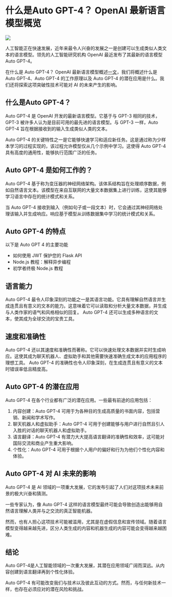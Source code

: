 # 什么是Auto GPT-4？ OpenAI 最新语言模型概览

![](https://s2.loli.net/2023/04/27/e9rVWkn6pcu2UDa.png)



人工智能正在快速发展，近年来最令人兴奋的发展之一是创建可以生成类似人类文本的语言模型。领先的人工智能研究机构 OpenAI 最近发布了其最新的语言模型 Auto GPT-4。

在什么是 Auto GPT-4？ OpenAI 最新语言模型概述[一文](https://technicbate.blogspot.com/2023/04/auto-gpt-4.html "Source")，我们将概述什么是 Auto GPT-4、Auto GPT-4 的工作原理以及 Auto GPT-4 的潜在应用是什么。我们还将探索这项突破性技术可能对 AI 的未来产生的影响。



## 什么是Auto GPT-4？

Auto GPT-4 是 OpenAI 开发的最新语言模型。它基于与 GPT-3 相同的技术，GPT-3 被许多人认为是目前可用的最先进的语言模型。与 GPT-3 一样，Auto GPT-4 旨在根据接收到的输入生成类似人类的文本。

Auto GPT-4 的关键特性之一是它能够快速学习和适应新任务。这是通过称为少样本学习的过程实现的，该过程允许模型仅从几个示例中学习。这使得 Auto GPT-4 具有高度的通用性，能够执行范围广泛的任务。



## Auto GPT-4 是如何工作的？

Auto GPT-4 基于称为变压器的神经网络架构。该体系结构旨在处理顺序数据，例如自然语言文本。该模型在来自互联网的大量文本数据集上进行训练，这使其能够学习语言中存在的统计模式和关系。

当 Auto GPT-4 接收到输入（例如句子或一段文本）时，它会通过其神经网络处理该输入并生成响应。响应基于模型从训练数据集中学习的统计模式和关系。



## Auto GPT-4 的特点

以下是 Auto GPT 4 的主要功能

- 如何使用 JWT 保护您的 Flask API
- Node.js 教程：解释异步编程
- 初学者终极 Node.js 教程



## 语言能力

Auto GPT-4 最令人印象深刻的功能之一是其语言功能。它具有理解自然语言并生成连贯且有意义的文本的能力。这意味着它可以读取和分析大量文本数据，并生成与人类作家的语气和风格相似的回复。 Auto GPT-4 还可以生成多种语言的文本，使其成为全球交流的宝贵工具。



## 速度和准确性

Auto GPT-4 还以其速度和准确性而著称。它可以快速处理文本数据并实时生成响应。这使其成为聊天机器人、虚拟助手和其他需要快速准确生成文本的应用程序的理想工具。 Auto GPT-4 的准确性也令人印象深刻，在生成连贯且有意义的文本时错误率低且精度高。



## Auto GPT-4 的潜在应用

Auto GPT-4 在各个行业都有广泛的潜在应用。一些最有前途的应用包括：

1. 内容创建：Auto GPT-4 可用于为各种目的生成高质量的书面内容，包括营销、新闻和学术写作。
2. 聊天机器人和虚拟助手：Auto GPT-4 可用于创建能够与用户进行自然且引人入胜的对话的聊天机器人和虚拟助手。
3. 语言翻译：Auto GPT-4 有潜力大大提高语言翻译的准确性和效率，这可能对国际交流和商业产生重大影响。
4. 个性化：Auto GPT-4 可用于根据个人用户的偏好和行为为他们个性化内容和体验。



## Auto GPT-4 对 AI 未来的影响

Auto GPT-4 是 AI 领域的一项重大发展，它的发布引起了人们对这项技术未来前景的极大兴奋和猜测。

一些专家认为，像 Auto GPT-4 这样的语言模型最终可能会导致创造出能够用自然语言理解人类并与之交流的真正智能机器。

然而，也有人担心这项技术可能被滥用，尤其是在虚假信息和宣传领域。随着语言模型变得越来越先进，区分人类生成的内容和机器生成的内容可能会变得越来越困难。



## 结论

Auto GPT-4是人工智能领域的一次重大发展，其潜在应用领域广阔而深远。从内容创建到语言翻译再到个性化体验。

Auto GPT-4 有可能改变我们与技术以及彼此互动的方式。然而，与任何新技术一样，也存在必须应对的潜在风险和挑战。



